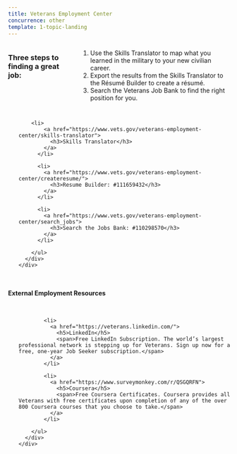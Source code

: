 ```yaml
---
title: Veterans Employment Center
concurrence: other
template: 1-topic-landing
---
```


<div class="main" role="main" markdown="0">

<div class="section one" markdown="0">
<div class="primary" markdown="0">
<div class="row" markdown="0">
<div class="small-12 columns" markdown="1">

<h3>Three steps to finding a great job:</h3>
<ol>
  <li>Use the Skills Translator to map what you learned in the military to your new civilian career.</li>
  <li>Export the results from the Skills Translator to the Résumé Builder to create a résumé.</li>
  <li>Search the Veterans Job Bank to find the right position for you.</li>
</ol>
</div>
</div>
</div>

<div class="navigation">
  <div class="row">
    <div class="small-12 columns">
      <ul class="small-block-grid-1 medium-block-grid-3 cards small">

        <li>
            <a href="https://www.vets.gov/veterans-employment-center/skills-translator">
              <h3>Skills Translator</h3>
            </a>
          </li>

          <li>
            <a href="https://www.vets.gov/veterans-employment-center/createresume/">
              <h3>Resume Builder: #111659432</h3>
            </a>
          </li>

          <li>
            <a href="https://www.vets.gov/veterans-employment-center/search_jobs">
              <h3>Search the Jobs Bank: #110298570</h3>
            </a>
          </li>

        </ul>
      </div>
    </div>
  </div>  

  <div class="row">
    <div class="small-12 columns">
      <h4 class="navigation-title"> External Employment Resources </h4>
    </div>
  </div>

  <div class="navigation">
    <div class="row">
      <div class="small-12 columns">
        <ul class="small-block-grid-1 medium-block-grid-3 cards small">

            <li>
              <a href="https://veterans.linkedin.com/">
                <h5>LinkedIn</h5>
                <span>Free LinkedIn Subscription. The world’s largest professional network is stepping up for Veterans. Sign up now for a free, one-year Job Seeker subscription.</span>
              </a>
            </li>

            <li>
              <a href="https://www.surveymonkey.com/r/QSGQRFN">
                <h5>Coursera</h5>
                <span>Free Coursera Certificates. Coursera provides all Veterans with free certificates upon completion of any of the over 800 Coursera courses that you choose to take.</span>
              </a>
            </li>
            
        </ul>
      </div>
    </div>
</div>

</div>
